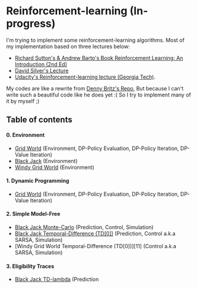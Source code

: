 # Reinforcement-learning (In-progress)
I'm trying to implement some reinforcement-learning algorithms. Most of my implementation based on three lectures below:
- [Richard Sutton's & Andrew Barto's Book Reinforcement Learning: An Introduction (2nd Ed)][1]
- [David Silver's Lecture][2]
- [Udacity's Reinforcement-learning lecture (Georgia Tech)][9].

My codes are like a rewrite from [Denny Britz's Repo][3], But because I can't write such a beautiful code like he does yet :( So I try to implement many of it by myself ;)

## Table of contents

#### 0. Environment
- [Grid World][4] (Environment, DP-Policy Evaluation, DP-Policy Iteration, DP-Value Iteration)
- [Black Jack][5] (Environment)
- [Windy Grid World][10] (Environment)

#### 1. Dynamic Programming
- [Grid World][4] (Environment, DP-Policy Evaluation, DP-Policy Iteration, DP-Value Iteration)

#### 2. Simple Model-Free
- [Black Jack Monte-Carlo][6] (Prediction, Control, Simulation)
- [Black Jack Temporal-Difference (TD[0])][7] (Prediction, Control a.k.a SARSA, Simulation)
- [Windy Grid World Temporal-Difference (TD[0])][11] (Control a.k.a SARSA, Simulation)

#### 3. Eligibility Traces
- [Black Jack TD-lambda][8] (Prediction

[1]: https://webdocs.cs.ualberta.ca/~sutton/book/bookdraft2016sep.pdf
[2]: https://www.youtube.com/watch?v=2pWv7GOvuf0
[3]: https://github.com/dennybritz/reinforcement-learning
[4]: https://github.com/rianrajagede/reinforcement-learning/blob/master/GridWorld.py
[5]: https://github.com/rianrajagede/reinforcement-learning/blob/master/BlackJack_env.py
[6]: https://github.com/rianrajagede/reinforcement-learning/blob/master/BlackJack_MC.py
[7]: https://github.com/rianrajagede/reinforcement-learning/blob/master/BlackJack_TD.py
[8]: https://github.com/rianrajagede/reinforcement-learning/blob/master/BlackJack_TD_lambda.py
[9]: https://www.udacity.com/course/ud600
[10]: https://github.com/rianrajagede/reinforcement-learning/blob/master/WindyGridWorld.py
[10]: https://github.com/rianrajagede/reinforcement-learning/blob/master/WindyGridWorld_TD.py